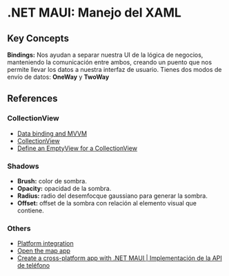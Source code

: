 # .NET MAUI: Manejo del XAML
## Key Concepts
**Bindings:**
Nos ayudan a separar nuestra UI de la lógica de negocios, manteniendo la comunicación entre ambos, creando un puento que
nos permite llevar los datos a nuestra interfaz de usuario. Tienes dos modos de envío de datos: __OneWay__ y __TwoWay__
## References
### CollectionView
- [Data binding and MVVM](https://learn.microsoft.com/en-us/dotnet/maui/xaml/fundamentals/mvvm)
- [CollectionView](https://learn.microsoft.com/en-us/dotnet/maui/user-interface/controls/collectionview/)
- [Define an EmptyView for a CollectionView](https://learn.microsoft.com/en-us/dotnet/maui/user-interface/controls/collectionview/emptyview?view=net-maui-7.0)
### Shadows
- **Brush:** color de sombra.
- **Opacity:** opacidad de la sombra.
- **Radius:** radio del desemfocque gaussiano para generar la sombra.
- **Offset:** offset de la sombra con relación al elemento visual que contiene.

### Others
- [Platform integration](https://learn.microsoft.com/en-us/dotnet/maui/platform-integration/)
- [Open the map app](https://learn.microsoft.com/en-us/dotnet/maui/platform-integration/appmodel/maps?tabs=android)
- [Create a cross-platform app with .NET MAUI | Implementación de la API de teléfono](https://learn.microsoft.com/en-us/training/modules/build-mobile-and-desktop-apps/)

